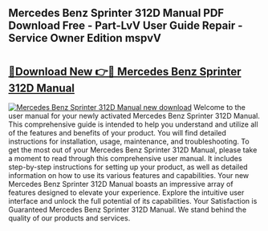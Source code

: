 ## Mercedes Benz Sprinter 312D Manual PDF Download Free - Part-LvV User Guide Repair - Service Owner Edition mspvV

# <h2><a href="http://bc89326.oget.top/?id=Mercedes+Benz+Sprinter+312D+Manual">🔗Download New 👉🔴 Mercedes Benz Sprinter 312D Manual</a></h2>

[![Mercedes Benz Sprinter 312D Manual new download](https://i.imgur.com/5g1atiW.png)](http://bc89326.oget.top/?id=Mercedes+Benz+Sprinter+312D+Manual)
Welcome to the user manual for your newly activated Mercedes Benz Sprinter 312D Manual. This comprehensive guide is intended to help you understand and utilize all of the features and benefits of your product. You will find detailed instructions for installation, usage, maintenance, and troubleshooting. To get the most out of your Mercedes Benz Sprinter 312D Manual, please take a moment to read through this comprehensive user manual. It includes step-by-step instructions for setting up your product, as well as detailed information on how to use its various features and capabilities. Your new Mercedes Benz Sprinter 312D Manual boasts an impressive array of features designed to elevate your experience. Explore the intuitive user interface and unlock the full potential of its capabilities. Your Satisfaction is Guaranteed Mercedes Benz Sprinter 312D Manual. We stand behind the quality of our products and services.
